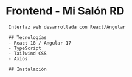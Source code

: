 # Frontend - Mi Salón RD

     Interfaz web desarrollada con React/Angular

     ## Tecnologías
     - React 18 / Angular 17
     - TypeScript
     - Tailwind CSS
     - Axios

     ## Instalación
